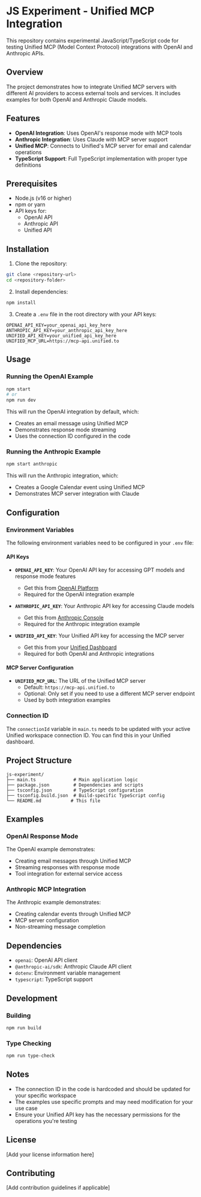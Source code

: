 # JS Experiment - Unified MCP Integration

This repository contains experimental JavaScript/TypeScript code for testing Unified MCP (Model Context Protocol) integrations with OpenAI and Anthropic APIs.

## Overview

The project demonstrates how to integrate Unified MCP servers with different AI providers to access external tools and services. It includes examples for both OpenAI and Anthropic Claude models.

## Features

- **OpenAI Integration**: Uses OpenAI's response mode with MCP tools
- **Anthropic Integration**: Uses Claude with MCP server support
- **Unified MCP**: Connects to Unified's MCP server for email and calendar operations
- **TypeScript Support**: Full TypeScript implementation with proper type definitions

## Prerequisites

- Node.js (v16 or higher)
- npm or yarn
- API keys for:
  - OpenAI API
  - Anthropic API
  - Unified API

## Installation

1. Clone the repository:
```bash
git clone <repository-url>
cd <repository-folder>
```

2. Install dependencies:
```bash
npm install
```

3. Create a `.env` file in the root directory with your API keys:
```env
OPENAI_API_KEY=your_openai_api_key_here
ANTHROPIC_API_KEY=your_anthropic_api_key_here
UNIFIED_API_KEY=your_unified_api_key_here
UNIFIED_MCP_URL=https://mcp-api.unified.to
```

## Usage

### Running the OpenAI Example

```bash
npm start
# or
npm run dev
```

This will run the OpenAI integration by default, which:
- Creates an email message using Unified MCP
- Demonstrates response mode streaming
- Uses the connection ID configured in the code

### Running the Anthropic Example

```bash
npm start anthropic
```

This will run the Anthropic integration, which:
- Creates a Google Calendar event using Unified MCP
- Demonstrates MCP server integration with Claude

## Configuration

### Environment Variables

The following environment variables need to be configured in your `.env` file:

#### API Keys
- **`OPENAI_API_KEY`**: Your OpenAI API key for accessing GPT models and response mode features
  - Get this from [OpenAI Platform](https://platform.openai.com/api-keys)
  - Required for the OpenAI integration example

- **`ANTHROPIC_API_KEY`**: Your Anthropic API key for accessing Claude models
  - Get this from [Anthropic Console](https://console.anthropic.com/)
  - Required for the Anthropic integration example

- **`UNIFIED_API_KEY`**: Your Unified API key for accessing the MCP server
  - Get this from your [Unified Dashboard](https://app.unified.to/)
  - Required for both OpenAI and Anthropic integrations

#### MCP Server Configuration
- **`UNIFIED_MCP_URL`**: The URL of the Unified MCP server
  - Default: `https://mcp-api.unified.to`
  - Optional: Only set if you need to use a different MCP server endpoint
  - Used by both integration examples

### Connection ID

The `connectionId` variable in `main.ts` needs to be updated with your active Unified workspace connection ID. You can find this in your Unified dashboard.

## Project Structure

```
js-experiment/
├── main.ts              # Main application logic
├── package.json         # Dependencies and scripts
├── tsconfig.json        # TypeScript configuration
├── tsconfig.build.json  # Build-specific TypeScript config
└── README.md           # This file
```

## Examples

### OpenAI Response Mode

The OpenAI example demonstrates:
- Creating email messages through Unified MCP
- Streaming responses with response mode
- Tool integration for external service access

### Anthropic MCP Integration

The Anthropic example demonstrates:
- Creating calendar events through Unified MCP
- MCP server configuration
- Non-streaming message completion

## Dependencies

- `openai`: OpenAI API client
- `@anthropic-ai/sdk`: Anthropic Claude API client
- `dotenv`: Environment variable management
- `typescript`: TypeScript support

## Development

### Building

```bash
npm run build
```

### Type Checking

```bash
npm run type-check
```

## Notes

- The connection ID in the code is hardcoded and should be updated for your specific workspace
- The examples use specific prompts and may need modification for your use case
- Ensure your Unified API key has the necessary permissions for the operations you're testing

## License

[Add your license information here]

## Contributing

[Add contribution guidelines if applicable]

